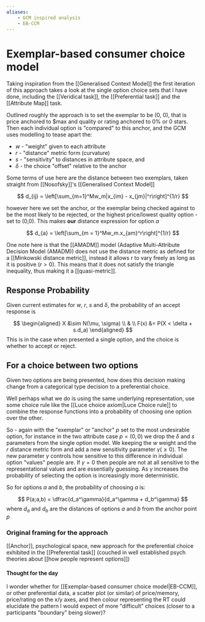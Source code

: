 ```yaml
---
aliases:
    - GCM inspired analysis
    - EB-CCM
---
```


# Exemplar-based consumer choice model

Taking inspiration from the [[Generalised Context Model]]  the first iteration of this approach takes a look at the single option choice sets that I have done, including the [[Veridical task]], the [[Preferential task]] and the [[Attribute Map]] task.

Outlined roughly the approach is to set the exemplar to be (0, 0), that is price anchored to $max and quality or rating anchored to 0% or 0 stars. Then each individual option is "compared" to this anchor, and the GCM uses modelling to tease apart the:
* $w$ -  "weight" given to each attribute
* $r$ - "distance" metric form (curvature)
* $s$ - "sensitivity" to distances in attribute space, and
* $\delta$ - the choice "offset" relative to the anchor

Some terms of use here are the distance between two exemplars, taken straight from [[Nosofsky]]'s [[Generalised Context Model]]

$$
d_{ij} = \left[\sum_{m=1}^Mw_m|x_{im} - x_{jm}|^r\right]^{1/r}
$$

however here we set the anchor, or the exemplar being checked against to be the most likely to be rejected, or the highest price/lowest quality option - set to (0,0). This makes **our** distance expression for option $a$

$$
d_{a} = \left[\sum_{m = 1}^Mw_m.x_{am}^r\right]^{1/r}
$$

One note here is that the [[AMADM]] model (Adaptive Multi-Attribute Decision Model (AMADM)) does not use the distance metric as defined for a [[Minkowski distance metric]], instead it allows r to vary freely as long as it is positive ($r > 0$). This means that it does not satisfy the triangle inequality, thus making it a [[quasi-metric]].
## Response Probability

Given current estimates for $w$, $r$, $s$ and $\delta$, the probability of an accept response is

$$
\begin{aligned}
X &\sim N(\mu, \sigma) \\
& \\
F(x) &= P(X < \delta + s.d_a)
\end{aligned}
$$
This is in the case when presented a single option, and the choice is whether to accept or reject.

## For a choice between two options

Given two options are being presented, how does this decision making change from a categorical type decision to a preferential choice.

Well perhaps what we do is using the same underlying representation, use some choice rule like the [[Luce choice axiom|Luce Choice rule]] to combine the response functions into a probability of choosing one option over the other.

So - again with the "exemplar" or "anchor" $p$ set to the most undesirable option, for instance in the two attribute case $p = (0, 0)$ we drop the $\delta$ and $s$ parameters from the single option model. We keeping the $w$ weight and the $r$ distance metric form and add a new sensitivity parameter $\gamma (\geq0)$. The new parameter $\gamma$ controls how sensitive to this difference in individual option "values" people are. If $\gamma = 0$ then people are not at all sensitive to the representational values and are essentially guessing. As $\gamma$ increases the probability of selecting the option is increasingly more deterministic.

So for options $a$ and $b$, the probability of choosing $a$ is:


$$
P(a;a,b) = \dfrac{d_a^\gamma}{d_a^\gamma + d_b^\gamma}
$$
where $d_a$ and $d_b$ are the distances of options $a$ and $b$ from the anchor point $p$


### Original framing for the approach

[[Anchor]], psychological space, new approach for the preferential choice exhibited in the [[Preferential task]] (couched in well established psych theories about [[how people represent options]])

#### Thought for the day

I wonder whether for [[Exemplar-based consumer choice model|EB-CCM]], or other preferential data, a scatter plot (or similar) of price/memory, price/rating on the x/y axes, and then colour representing the RT could elucidate the pattern I would expect of more "difficult" choices (closer to a participants "boundary" being slower)?